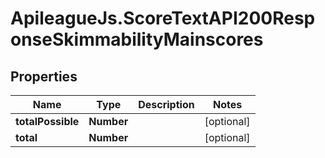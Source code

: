 # ApileagueJs.ScoreTextAPI200ResponseSkimmabilityMainscores

## Properties

Name | Type | Description | Notes
------------ | ------------- | ------------- | -------------
**totalPossible** | **Number** |  | [optional] 
**total** | **Number** |  | [optional] 


